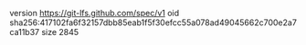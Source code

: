 version https://git-lfs.github.com/spec/v1
oid sha256:417102fa6f32157dbb85eab1f5f30efcc55a078ad49045662c700e2a7ca11b37
size 2845
